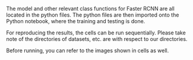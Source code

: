 
The model and other relevant class functions for Faster RCNN are all located in the python files. The python files are then imported onto the Python notebook, where the training and testing is done.

For reproducing the results, the cells can be run sequentially. Please take note of the directories of datasets, etc. are with respect to our directories.

Before running, you can refer to the images shown in cells as well.
